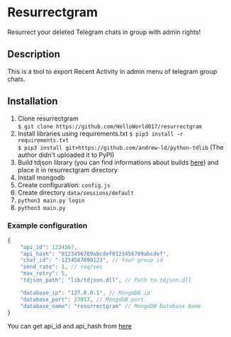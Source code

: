 # Resurrectgram
Resurrect your deleted Telegram chats in group with admin rights!

## Description
This is a tool to export Recent Activity in admin menu of telegram group chats.

## Installation
1. Clone resurrectgram  
`$ git clone https://github.com/HelloWorld017/resurrectgram`  
2. Install libraries using requirements.txt
`$ pip3 install -r requirements.txt`  
`$ pip3 install git+https://github.com/andrew-ld/python-tdlib` (The author didn't uploaded it to PyPI)  
3. Build tdjson library (you can find informations about builds [here](https://tdlib.github.io/td/build.html))
and place it in resurrectgram directory  
4. Install mongodb  
5. Create configuration: `config.js`  
6. Create directory `data/sessions/default`  
7. `python3 main.py login`  
8. `python3 main.py`

### Example configuration
```js
{
	"api_id": 1234567,
	"api_hash": "0123456789abcdef0123456789abcdef",
	"chat_id": "-1234567890123", // Your group id
	"send_rate": 1, // req/sec
	"max_retry": 5,
	"tdjson_path": "lib/tdjson.dll", // Path to tdjson.dll

	"database_ip": "127.0.0.1", // MongoDB ip
	"database_port": 27017, // MongoDB port
	"database_name": "resurrectgram" // MongoDB Database Name
}
```

You can get api_id and api_hash from [here](https://my.telegram.org/apps)
